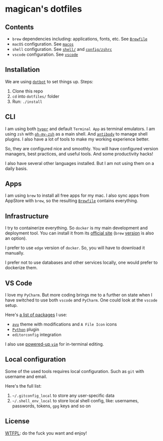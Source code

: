 # magican's dotfiles

## Contents

- `brew` dependencies including: applications, fonts, etc. See [`Brewfile`](https://github.com/magican/dotfiles/blob/master/Brewfile)
- `macOS` configuration. See [`macos`](https://github.com/magican/dotfiles/blob/master/macos)
- `shell` configuration. See [`shell/`](https://github.com/magican/dotfiles/tree/master/shell) and [`config/zshrc`](https://github.com/magican/dotfiles/blob/master/config/zshrc)
- `vscode` configuration. See [`vscode`](https://github.com/magican/dotfiles/blob/master/vscode)


## Installation

We are using [`dotbot`](https://github.com/anishathalye/dotbot/)
to set things up. Steps:

1. Clone this repo
2. `cd` into `dotfiles/` folder
3. Run: `./install`


## CLI

I am using both [`hyper`](https://hyper.is/)
and default `Terminal App` as terminal emulators.
I am using `zsh` with [`oh-my-zsh`](https://github.com/robbyrussell/oh-my-zsh)
as a main shell.
And [`antibody`](https://github.com/getantibody/antibody) to manage shell plugins.
I also have a lot of tools to make my working experience better.

So, they are configured nice and smoothly.
You will have configured version managers, best practices, and useful tools.
And some productivity hacks!

I also have several other languages installed.
But I am not using them on a daily basis.


## Apps

I am using `brew` to install all free apps for my mac.
I also sync apps from AppStore with `brew`,
so the resulting [`Brewfile`](https://github.com/magican/dotfiles/blob/master/Brewfile) contains everything.


## Infrastructure

I try to containerize everything.
So `docker` is my main development and deployment tool.
You can install it from its [official site](https://docs.docker.com/docker-for-mac/) (`brew` [version](https://github.com/Homebrew/homebrew-core/blob/master/Formula/docker.rb) is also an option).

I prefer to use `edge` version of `docker`.
So, you will have to download it manually.

I prefer not to use databases and other services locally, one would prefer to
 dockerize them.


## VS Code

I love my `PyCharm`. But more coding brings me to a further on state when
 I have switched to use both `vscode` and `PyCharm`.
One could look at the `vscode` setup.

Here's [a list of packages](https://github.com/magican/dotfiles/blob/master/vscode/install.sh) I use:

- [`ayu`](https://github.com/ayu-theme/vscode-ayu) theme with modifications and `A File Icon` icons
- [`Python`](https://github.com/Microsoft/vscode-python) plugin
- `editorconfig` integration

I also use [powered-up `vim`](https://github.com/magican/dotfiles/blob/master/config/nanorc)
for in-terminal editing.


## Local configuration

Some of the used tools requires local configuration. Such as `git` with username and email.

Here's the full list:

1. `~/.gitconfig_local` to store any user-specific data
2. `~/.shell_env_local` to store local shell config, like: usernames, passwords, tokens, `gpg` keys and so on


## License

[WTFPL](https://en.wikipedia.org/wiki/WTFPL): do the fuck you want and enjoy!
